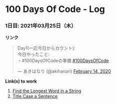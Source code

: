 # 100 Days Of Code - Log

### 1日目: 2021年03月25日（木）

**リンク** <blockquote class="twitter-tweet"><p lang="ja" dir="ltr">Day1(一応今日からカウント):
  <br>今日やったこと:
  <br>・#100DaysOfCodeの準備
  <a href="https://twitter.com/hashtag/100DaysOfCode?src=hash&amp;ref_src=twsrc%5Etfw">#100DaysOfCode</a></p>&mdash; あきはなり (@akihanari) <a href="https://twitter.com/akihanari/status/1228334658057752576?ref_src=twsrc%5Etfw">February 14, 2020</a></blockquote>

**Link(s) to work**
1. [Find the Longest Word in a String](https://www.freecodecamp.com/challenges/find-the-longest-word-in-a-string)
2. [Title Case a Sentence](https://www.freecodecamp.com/challenges/title-case-a-sentence)
